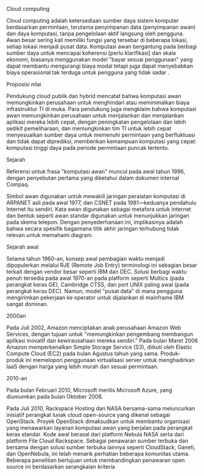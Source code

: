 Cloud computing

Cloud computing adalah ketersediaan sumber daya sistem komputer berdasarkan permintaan, terutama penyimpanan data (penyimpanan awan) dan daya komputasi, tanpa pengelolaan aktif langsung oleh pengguna. Awan besar sering kali memiliki fungsi yang tersebar di beberapa lokasi, setiap lokasi menjadi pusat data. Komputasi awan bergantung pada berbagi sumber daya untuk mencapai koherensi [perlu klarifikasi] dan skala ekonomi, biasanya menggunakan model "bayar sesuai penggunaan" yang dapat membantu mengurangi biaya modal tetapi juga dapat menyebabkan biaya operasional tak terduga untuk pengguna yang tidak sadar .

Proposisi nilai

Pendukung cloud publik dan hybrid mencatat bahwa komputasi awan memungkinkan perusahaan untuk menghindari atau meminimalkan biaya infrastruktur TI di muka. Para pendukung juga mengklaim bahwa komputasi awan memungkinkan perusahaan untuk menjalankan dan menjalankan aplikasi mereka lebih cepat, dengan peningkatan pengelolaan dan lebih sedikit pemeliharaan, dan memungkinkan tim TI untuk lebih cepat menyesuaikan sumber daya untuk memenuhi permintaan yang berfluktuasi dan tidak dapat diprediksi, memberikan kemampuan komputasi yang cepat: komputasi tinggi daya pada periode permintaan puncak tertentu.

Sejarah

Referensi untuk frasa "komputasi awan" muncul pada awal tahun 1996, dengan penyebutan pertama yang diketahui dalam dokumen internal Compaq.

Simbol awan digunakan untuk mewakili jaringan peralatan komputasi di ARPANET asli pada awal 1977, dan CSNET pada 1981—keduanya pendahulu Internet itu sendiri. Kata awan digunakan sebagai metafora untuk Internet dan bentuk seperti awan standar digunakan untuk menunjukkan jaringan pada skema telepon. Dengan penyederhanaan ini, implikasinya adalah bahwa secara spesifik bagaimana titik akhir jaringan terhubung tidak relevan untuk memahami diagram.

Sejarah awal

Selama tahun 1960-an, konsep awal pembagian waktu menjadi dipopulerkan melalui RJE (Remote Job Entry) terminologi ini sebagian besar terkait dengan vendor besar seperti IBM dan DEC. Solusi berbagi waktu penuh tersedia pada awal 1970-an pada platform seperti Multics (pada perangkat keras GE), Cambridge CTSS, dan port UNIX paling awal (pada perangkat keras DEC). Namun, model "pusat data" di mana pengguna mengirimkan pekerjaan ke operator untuk dijalankan di mainframe IBM sangat dominan.

2000an

Pada Juli 2002, Amazon menciptakan anak perusahaan Amazon Web Services, dengan tujuan untuk "memungkinkan pengembang membangun aplikasi inovatif dan kewirausahaan mereka sendiri." Pada bulan Maret 2006 Amazon memperkenalkan Simple Storage Service (S3), diikuti oleh Elastic Compute Cloud (EC2) pada bulan Agustus tahun yang sama. Produk-produk ini memelopori penggunaan virtualisasi server untuk menghadirkan IaaS dengan harga yang lebih murah dan sesuai permintaan.

2010-an

Pada bulan Februari 2010, Microsoft merilis Microsoft Azure, yang diumumkan pada bulan Oktober 2008.

Pada Juli 2010, Rackspace Hosting dan NASA bersama-sama meluncurkan inisiatif perangkat lunak cloud open-source yang dikenal sebagai OpenStack. Proyek OpenStack dimaksudkan untuk membantu organisasi yang menawarkan layanan komputasi awan yang berjalan pada perangkat keras standar. Kode awal berasal dari platform Nebula NASA serta dari platform File Cloud Rackspace. Sebagai penawaran sumber terbuka dan bersama dengan solusi sumber terbuka lainnya seperti CloudStack, Ganeti, dan OpenNebula, ini telah menarik perhatian beberapa komunitas utama. Beberapa penelitian bertujuan untuk membandingkan penawaran open source ini berdasarkan serangkaian kriteria
